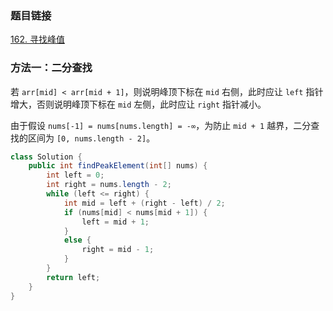 ### 题目链接
[162. 寻找峰值](https://leetcode.cn/problems/find-peak-element)

### 方法一：二分查找
若 `arr[mid] < arr[mid + 1]`，则说明峰顶下标在 `mid` 右侧，此时应让 `left` 指针增大，否则说明峰顶下标在 `mid` 左侧，此时应让 `right` 指针减小。

由于假设 `nums[-1] = nums[nums.length] = -∞`，为防止 `mid + 1` 越界，二分查找的区间为 `[0, nums.length - 2]`。

```Java
class Solution {
    public int findPeakElement(int[] nums) {
        int left = 0;
        int right = nums.length - 2;
        while (left <= right) {
            int mid = left + (right - left) / 2;
            if (nums[mid] < nums[mid + 1]) {
                left = mid + 1;
            }
            else {
                right = mid - 1;
            }
        }
        return left;
    }
}
```